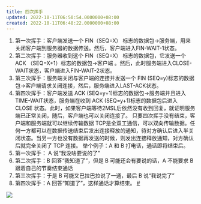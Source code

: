 ```yaml
---
title: 四次挥手
updated: 2022-10-11T06:50:54.0000000+08:00
created: 2022-10-11T06:48:22.0000000+08:00
---
```


1.  第一次挥手：客户端发送一个 FIN（SEQ=X） 标志的数据包->服务端，用来关闭客户端到服务器的数据传送。然后，客户端进入FIN-WAIT-1状态。
2.  第二次挥手：服务器收到这个 FIN（SEQ=X） 标志的数据包，它发送一个 ACK （SEQ=X+1）标志的数据包->客户端 。然后，此时服务端进入CLOSE-WAIT状态，客户端进入FIN-WAIT-2状态。
3.  第三次挥手：服务端关闭与客户端的连接并发送一个 FIN (SEQ=y)标志的数据包->客户端请求关闭连接，然后，服务端进入LAST-ACK状态。
4.  第四次挥手：客户端发送 ACK (SEQ=y+1)标志的数据包->服务端并且进入TIME-WAIT状态，服务端在收到 ACK (SEQ=y+1)标志的数据包后进入 CLOSE 状态。此时，如果客户端等待2MSL后依然没有收到回复，就证明服务端已正常关闭，随后，客户端也可以关闭连接了。
只要四次挥手没有结束，客户端和服务端就可以继续传输数据
TCP是全双工通信，可以双向传输数据。任何一方都可以在数据传送结束后发出连接释放的通知，待对方确认后进入半关闭状态。当另一方也没有数据再发送的时候，则发出连接释放通知，对方确认后就完全关闭了 TCP 连接。
举个例子：A 和 B 打电话，通话即将结束后。
1.  第一次挥手： A 说“我没啥要说的了”
2.  第二次挥手：B 回答“我知道了”，但是 B 可能还会有要说的话，A 不能要求 B 跟着自己的节奏结束通话
3.  第三次挥手：于是 B 可能又巴拉巴拉说了一通，最后 B 说“我说完了”
4.  第四次挥手：A 回答“知道了”，这样通话才算结束。
[#](https://javaguide.cn/cs-basics/network/tcp-connection-and-disconnection.html#%E4%B8%BA%E4%BB%80%E4%B9%88%E4%B8%8D%E8%83%BD%E6%8A%8A%E6%9C%8D%E5%8A%A1%E5%99%A8%E5%8F%91%E9%80%81%E7%9A%84-ack-%E5%92%8C-fin-%E5%90%88%E5%B9%B6%E8%B5%B7%E6%9D%A5-%E5%8F%98%E6%88%90%E4%B8%89%E6%AC%A1%E6%8C%A5%E6%89%8B)

![](C:\Users\zxm\AppData\Local\Temp\JAVA\pandoc/media/image1.jpeg)

